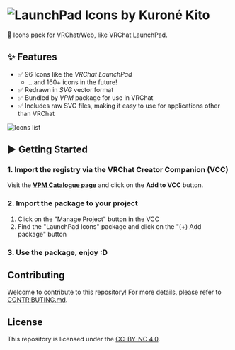# ![LaunchPad Icons by Kuroné Kito](https://kurone-kito.github.io/launchpad-icons/banner.png)

🚀 Icons pack for VRChat/Web, like VRChat LaunchPad.

## ✨ Features

- ✅ 96 Icons like the _VRChat LaunchPad_
  - ...and 160+ icons in the future!
- ✅ Redrawn in _SVG_ vector format
- ✅ Bundled by _VPM_ package for use in VRChat
- ✅ Includes raw SVG files, making it easy to use for applications other than VRChat

![Icons list](https://kurone-kito.github.io/launchpad-icons/icons.png)

## ▶ Getting Started

### 1. Import the registry via the VRChat Creator Companion (VCC)

Visit the **[VPM Catalogue page](https://kurone-kito.github.io/vpm/)** and click on the **Add to VCC** button.

### 2. Import the package to your project

1. Click on the "Manage Project" button in the VCC
2. Find the "LaunchPad Icons" package and click on the "(+) Add package" button

### 3. Use the package, enjoy :D

## Contributing

Welcome to contribute to this repository! For more details,
please refer to [CONTRIBUTING.md](.github/CONTRIBUTING.md).

## License

This repository is licensed under the [CC-BY-NC 4.0](LICENSE).
